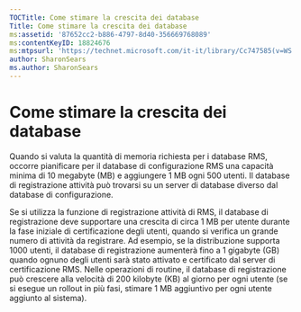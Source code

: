 ```yaml
---
TOCTitle: Come stimare la crescita dei database
Title: Come stimare la crescita dei database
ms:assetid: '87652cc2-b886-4797-8d40-356669768089'
ms:contentKeyID: 18824676
ms:mtpsurl: 'https://technet.microsoft.com/it-it/library/Cc747585(v=WS.10)'
author: SharonSears
ms.author: SharonSears
---
```


Come stimare la crescita dei database
=====================================

Quando si valuta la quantità di memoria richiesta per i database RMS, occorre pianificare per il database di configurazione RMS una capacità minima di 10 megabyte (MB) e aggiungere 1 MB ogni 500 utenti. Il database di registrazione attività può trovarsi su un server di database diverso dal database di configurazione.

Se si utilizza la funzione di registrazione attività di RMS, il database di registrazione deve supportare una crescita di circa 1 MB per utente durante la fase iniziale di certificazione degli utenti, quando si verifica un grande numero di attività da registrare. Ad esempio, se la distribuzione supporta 1000 utenti, il database di registrazione aumenterà fino a 1 gigabyte (GB) quando ognuno degli utenti sarà stato attivato e certificato dal server di certificazione RMS. Nelle operazioni di routine, il database di registrazione può crescere alla velocità di 200 kilobyte (KB) al giorno per ogni utente (se si esegue un rollout in più fasi, stimare 1 MB aggiuntivo per ogni utente aggiunto al sistema).
